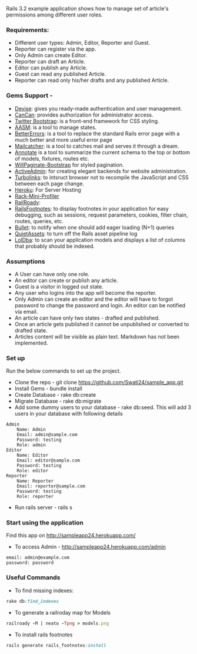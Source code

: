 Rails 3.2 example application shows how to manage set of article's permissions among different user roles.

### Requirements:

* Different user types: Admin, Editor, Reporter and Guest.
* Reporter can register via the app.
* Only Admin can create Editor.
* Reporter can draft an Article.
* Editor can publish any Article.
* Guest can read any published Article.
* Reporter can read only his/her drafts and any published Article.


### Gems Support -
* [Devise](https://github.com/plataformatec/devise): gives you ready-made authentication and user management.
* [CanCan](https://github.com/ryanb/cancan): provides authorization for administrator access.
* [Twitter Bootstrap](http://twitter.github.com/bootstrap/): is a front-end framework for CSS styling.
* [AASM](https://github.com/aasm/aasm): is a tool to manage states.
* [BetterErrors](https://github.com/charliesome/better_errors): is a tool to replace the standard Rails error page with a much better and more useful error page
* [Mailcatcher](https://github.com/sj26/mailcatcher): is a tool to catches mail and serves it through a dream.
* [Annotate](https://github.com/ctran/annotate_models) is a tool to summarize the current schema to the top or bottom of models, fixtures, routes etc.
* [WillPaginate-Bootstrap](https://github.com/mislav/will_paginate) for styled pagination.
* [ActiveAdmin](https://github.com/gregbell/active_admin): for creating elegant backends for website administration.
* [Turbolinks](https://github.com/rails/turbolinks/): to intsruct browser not to recompile the JavaScript and CSS between each page change.
* [Heroku](https://github.com/heroku/heroku): For Server Hosting
* [Rack-Mini-Profiler]()
* [RailRoady](https://github.com/SamSaffron/MiniProfiler/tree/master/Ruby):
* [RailsFootnotes](https://github.com/josevalim/rails-footnotes): to display footnotes in your application for easy debugging, such as sessions, request parameters, cookies, filter chain, routes, queries, etc.
* [Bullet](https://github.com/flyerhzm/bullet): to notify when one should add eager loading (N+1) queries
* [QuietAssets](https://github.com/evrone/quiet_assets): to turn off the Rails asset pipeline log
* [LolDba](https://github.com/plentz/lol_dba): to scan your application models and displays a list of columns that probably should be indexed.



### Assumptions

* A User can have only one role.
* An editor can create or publish any article.
* Guest is a visitor in logged out state.
* Any user who logins into the app will become the reporter.
* Only Admin can create an editor and the editor will have to forgot password to change the password and login. An editor can be notified via email.
* An article can have only two states - drafted and published.
* Once an article gets published it cannot be unpublished or converted to drafted state.
* Articles content will be visible as plain text. Markdown has not been implemented.

### Set up

Run the below commands to set up the project.
* Clone the repo - git clone https://github.com/Swati24/sample_app.git
* Install Gems - bundle install
* Create Database - rake db:create
* Migrate Database - rake db:migrate
* Add some dummy users to your database - rake db:seed. This will add 3 users in your database with following details

```console
Admin
	Name: Admin
	Email: admin@sample.com
	Password: testing
	Role: admin
Editor
	Name: Editor
	Email: editor@sample.com
	Password: testing
	Role: editor
Reporter
	Name: Reporter
	Email: reporter@sample.com
	Password: testing
	Role: reporter
```

* Run rails server - rails s

### Start using the application

Find this app on http://sampleapp24.herokuapp.com/
* To access Admin - http://sampleapp24.herokuapp.com/admin
```console
email: admin@example.com
password: password
```

### Useful Commands

* To find missing indexes:
```ruby
rake db:find_indexes
```

* To generate a railroday map for Models
```ruby
railroady -M | neato -Tpng > models.png
```
* To install rails footnotes
```ruby
rails generate rails_footnotes:install
```

